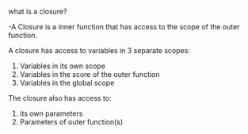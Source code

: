what is a closure?

-A Closure is a inner function that has access to the scope of the outer function.

A closure has access to variables in 3 separate scopes:

1.  Variables in its own scope
2.  Variables in the score of the outer function
3.  Variables in the global scope

The closure also has access to:

1. its own parameters
2. Parameters of outer function(s)
